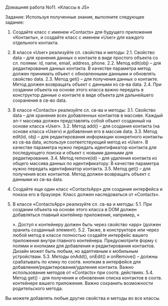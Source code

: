 Домашняя работа No11. «Классы в JS»

Задание: Используя полученные знания, выполните следующее задание:
1. Создайте класс с именем «Contacts» для будущего приложения «Контакты», и создайте класс с именем «User» для каждого отдельного контакта.

2. В классе «User» реализуйте сл. свойства и методы:
2.1. Свойство data – для хранения данных о контакте в виде простого объекта со сл. полями: id, name, email, address, phone.
2.2. Метод edit(obj) – для редактирования данных контакта. В качестве параметра метод должен принимать объект с обновленными данными и обновлять свойство data.
2.3. Метод get() – для получения данных о контакте. Метод должен возвращать объект с данными из св-ва data.
2.4. При создании объекта на основе этого класса важно передать в конструктор данные о контакте в виде объекта для дальнейшего сохранения в св-во data.

3. В классе «Contacts» реализуйте сл. св-ва и методы:
3.1. Свойство data – для хранения всех добавленных контактов в массиве. Каждый эл-т массива должен представлять собой объект созданный на основе класса «User».
3.2. Метод add() – для создания контакта (на основе класса «User») и добавления его в массив data.
3.3. Метод edit(id, obj) – для редактирования информации конкретного контакты из св-ва data, используя соответствующий метод из «User». В качестве параметра нужно передать идентификатор контакта для последующего поиска и объект с новыми данными для
редактирования.
3.4. Метод remove(id) – для удаления контакта из общего массива данных по идентификатору. В качестве параметра нужно передать идентификатор контакта.
3.5. Метод get() – для получения всех контактов. Метод должен возвращать объект с данными из св-ва data.

4. Создайте еще один класс «ContactsApp» для создания интерфейса и показа его в браузере. Класс должен наследоваться от «Contacts».

5. В классе «ContactsApp» реализуйте сл. св-ва и методы:
5.1. При создании объекта на основе этого класса в DOM должен добавляться главный контейнер приложения, например, «<div class=”contacts”></div>». Доступ к контейнеру должен быть через свойство «app» (должен хранить созданный элемент).
5.2. Также, в конструкторе или через любой метод в классе полностью создайте интерфейс вашего приложения внутри главного контейнера. Предусмотрите форму с полями и кнопками для добавления и редактирования контактов. Дизайн может быть любым, но адаптивным к
мобильным устройствам.
5.3. Методы onAdd(), onEdit() и onRemove() – должны срабатывать по клику по соотв. кнопкам в интерфейсе для добавления/редактирования/удаления контакта. Важно использование методов от «Contacts» при соотв. действиях.
5.4. Метод get() - для получения и обновления списка контактов в соотв. контейнере вашего приложения. Важно сохранить возможности родительского метода.

Вы можете добавлять любые другие свойства и методы во все классы.